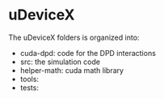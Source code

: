 uDeviceX
===
The uDeviceX folders is organized into:
* cuda-dpd: code for the DPD interactions
* src: the simulation code
* helper-math: cuda math library
* tools:
* tests: 